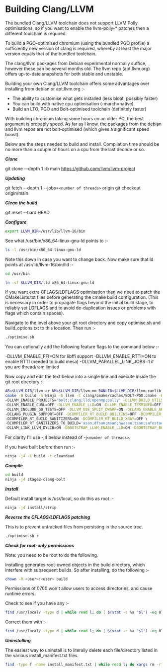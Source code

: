 # Building Clang/LLVM

The bundled Clang/LLVM toolchain does not support LLVM Polly optimisations, so if
you want to enable the llvm-polly-* patches then a different toolchain is required.

To build a PGO-optimised chromium (using the bundled PGO profile) a sufficiently new
version of clang is required, whereby at least the major version equals that of the
bundled toolchain.

The clang/llvm packages from Debian experimental normally suffice, however these
can be several months old. The llvm repo (apt.llvm.org) offers up-to-date
snapshots for both stable and unstable.

Building your own Clang/LLVM toolchain offers some advantages over installing from
debian or apt.llvm.org :-

- The ability to customise what gets installed (less bloat, possibly faster)
- You can build with native cpu optimisation (-march=native)
- Build an LTO, PGO and Bolt-optimised toolchain (definitely faster)

With building chromium taking some hours on an older PC, the best argument is
probably speed. As far as I know, the packages from the debian and llvm repos
are not bolt-optimised (which gives a significant speed boost).

Below are the steps needed to build and install. Compilation time should be no
more than a couple of hours on a cpu from the last decade or so.


___Clone___

git clone --depth 1 -b main https://github.com/llvm/llvm-project


___Updating___

git fetch --depth 1 --jobs=`<number of threads>` origin
git checkout origin/main


___Clean the build___

git reset --hard HEAD


___Configure___

```sh
export LLVM_DIR=/usr/lib/llvm-16/bin
```

See what /usr/bin/x86_64-linux-gnu-ld points to :-

```sh
ls -l /usr/bin/x86_64-linux-gnu-ld
```

Note this down in case you want to change back. Now make sure
that ld points at /usr/lib/llvm-16/bin/lld :-

```sh
cd /usr/bin

ln -sf $LLVM_DIR/lld x86_64-linux-gnu-ld
```

If you want extra CFLAGS/LDFLAGS optimisation then we need to patch the CMakeLists.txt files
before generating the cmake build configuration. (This is necessary in order to propagate
flags beyond the initial build stage, to reliably set LDFLAGS and to avoid de-duplication
issues or problems with flags which contain spaces).

Navigate to the level above your git root directory and copy optimise.sh and
build_options.txt to this location. Then run :-

```sh
./optimise.sh
```

You can optionally add the following feature flags to the command below :-

-DLLVM_ENABLE_FFI=ON for libffi support
-DLLVM_ENABLE_RTTI=ON to enable RTTI (needed to build mesa)
-DLLVM_PARALLEL_LINK_JOBS=1 if you are thread/ram limited

Now copy and edit the text below into a single line and execute inside the git root directory :-

```sh
AR=$LLVM_DIR/llvm-ar NM=$LLVM_DIR/llvm-nm RANLIB=$LLVM_DIR/llvm-ranlib CC=$LLVM_DIR/clang CXX=$LLVM_DIR/clang++ \
cmake -B build -G Ninja -S llvm -C clang/cmake/caches/BOLT-PGO.cmake -DCMAKE_BUILD_TYPE=Release \
-DLLVM_ENABLE_PROJECTS='bolt;clang;lld;openmp;polly' -DLLVM_BUILD_UTILS=OFF -DLLVM_TARGETS_TO_BUILD="X86;WebAssembly" \
-DLLVM_ENABLE_CURL=OFF -DLLVM_ENABLE_LLD=ON -DLLVM_ENABLE_TERMINFO=OFF -DLLVM_ENABLE_UNWIND_TABLES=OFF -DLLVM_ENABLE_Z3_SOLVER=OFF \
-DLLVM_INCLUDE_GO_TESTS=OFF -DLLVM_USE_SPLIT_DWARF=ON -DCLANG_ENABLE_ARCMT=OFF -DCLANG_ENABLE_STATIC_ANALYZER=OFF \
-DCLANG_PLUGIN_SUPPORT=OFF -DCOMPILER_RT_BUILD_BUILTINS=OFF -DCOMPILER_RT_BUILD_CRT=OFF -DCOMPILER_RT_BUILD_LIBFUZZER=OFF \
-DCOMPILER_RT_BUILD_SANITIZERS=ON -DCOMPILER_RT_BUILD_XRAY=OFF \
-DCOMPILER_RT_SANITIZERS_TO_BUILD='asan;dfsan;msan;hwasan;tsan;safestack;cfi' -DCOMPILER_RT_USE_LIBCXX=NO -DLLVM_BUILD_LLVM_DYLIB=ON \
-DLLVM_LINK_LLVM_DYLIB=ON -DBOOTSTRAP_LLVM_ENABLE_LLD=ON -DBOOTSTRAP_BOOTSTRAP_LLVM_ENABLE_LLD=ON -DPGO_INSTRUMENT_LTO=Thin
```


For clarity I'll use -j4 below instead of -j`<number of threads>`.

If you have built before then run :-

```sh
ninja -j4 -C build -t cleandead
```


___Compile___
```sh
cd build
ninja -j4 stage2-clang-bolt
```


___Install___

Default install target is /usr/local, so do this as root :-

```sh
ninja -j4 install/strip
```


___Reverse the CFLAGS/LDFLAGS patching___

This is to prevent untracked files from persisting in the source tree.

```sh
./optimise.sh r
```


___Check for root-only permissions___

Note: you need to be root to do the following.

Installing generates root-owned objects in the build directory, which interfere with
subsequent builds. So after installing, do the following :-

```sh
chown -R <user>:<user> build
```

Permissions of 0700 won't allow users to access directories, and cause runtime errors.

Check to see if you have any :-

```sh
find /usr/local/ -type d | while read l; do [ $(stat -c %a "$l") -eq 0700 ] && ls -ld "$l"; done
```

Correct them with :-

```sh
find /usr/local/ -type d | while read l; do [ $(stat -c %a "$l") -eq 0700 ] && chmod 0755 "$l"; done
```


___Uninstalling___

The easiest way to uninstall is to literally delete each file/directory listed in the
various install_manifest.txt files.

```sh
find -type f -name install_manifest.txt | while read l; do xargs rm -rf < $l; done
```
